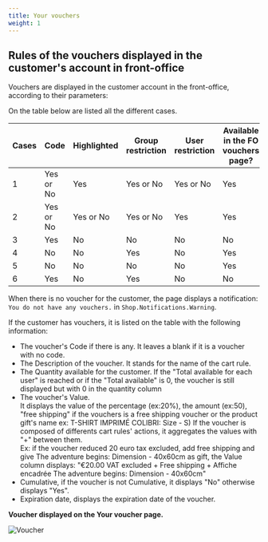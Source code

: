 ```yaml
---
title: Your vouchers
weight: 1
---
```

## Rules of the vouchers displayed in the customer's account in front-office

Vouchers are displayed in the customer account in the front-office, according to their parameters:

On the table below are listed all the different cases.

| Cases | Code         | Highlighted | Group restriction | User restriction  | Available in the FO vouchers page? |
|-------|--------------|-------------|-------------------|-------------------|------------------------------------|
| 1     | Yes or No    | Yes         | Yes or No         | Yes or No         | Yes                                |
| 2     | Yes or No    | Yes or No   | Yes or No         | Yes               | Yes                                |
| 3     | Yes          | No          | No                | No                | No                                 |
| 4     | No           | No          | Yes               | No                | Yes                                |
| 5     | No           | No          | No                | No                | Yes                                |
| 6     | Yes          | No          | Yes               | No                | No                                 |

When there is no voucher for the customer, the page displays a notification: `You do not have any vouchers.` in `Shop.Notifications.Warning`.

If the customer has vouchers, it is listed on the table with the following information:
- The voucher's Code if there is any. It leaves a blank if it is a voucher with no code.
- The Description of the voucher. It stands for the name of the cart rule.
- The Quantity available for the customer. If the "Total available for each user" is reached or if the "Total available" is 0, the voucher is still displayed but with 0 in the quantity column
- The voucher's Value.  
It displays the value of the percentage (ex:20%), the amount (ex:50), "free shipping" if the vouchers is a free shipping voucher or the product gift's name ex: T-SHIRT IMPRIMÉ COLIBRI: Size - S)
If the voucher is composed of differents cart rules' actions, it aggregates the values with "+" between them.  
Ex: if the voucher reduced 20 euro tax excluded, add free shipping and give The adventure begins: Dimension - 40x60cm as gift, the Value column displays: "€20.00 VAT excluded + Free shipping + Affiche encadrée The adventure begins: Dimension - 40x60cm"
- Cumulative, if the voucher is not Cumulative, it displays "No" otherwise displays "Yes". 
- Expiration date, displays the expiration date of the voucher.

__Voucher displayed on the Your voucher page.__

![Voucher](/static/img/list_vouchers_FO.png)
